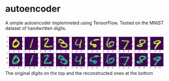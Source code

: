# autoencoder

A simple autoencoder implemneted using TensorFlow. Tested on the MNIST dataset of handwritten digits.

![alt text](https://raw.githubusercontent.com/youngklee/autoencoder/master/digits.png)
The original digits on the top and the reconstructed ones at the bottom